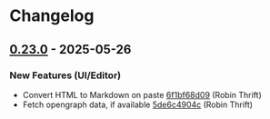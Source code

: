 # Changelog

## [0.23.0](https://github.com/RobinThrift/conveyor/releases/tag/v0.23.0) - 2025-05-26

### <!-- 0 -->New Features (UI/Editor)

- Convert HTML to Markdown on paste [6f1bf68d09](https://github.com/RobinThrift/conveyor/commit/6f1bf68d094c005e9e8a27fa2b89004a0d60121a) (Robin Thrift)
- Fetch opengraph data, if available [5de6c4904c](https://github.com/RobinThrift/conveyor/commit/5de6c4904cf0882d1e1bb4025de7b835d5b39226) (Robin Thrift)

[0.23.0]: https://github.com/RobinThrift/conveyor/compare/v0.22.1..v0.23.0


